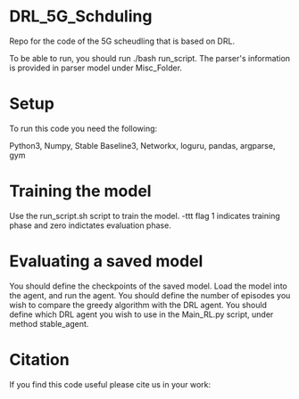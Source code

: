 # DRL_5G_Schduling
Repo for the code of the 5G scheudling that is based on DRL.

To be able to run, you should run ./bash run_script.
The parser's information is provided in parser model under Misc_Folder.

# Setup
To run this code you need the following:

Python3,
Numpy,
Stable Baseline3,
Networkx,
loguru,
pandas,
argparse,
gym

# Training the model
Use the run_script.sh script to train the model. -ttt flag 1 indicates training phase and zero indictates evaluation phase. 

# Evaluating a saved model
You should define the checkpoints of the saved model. Load the model into the agent, and run the agent. 
You should define the number of episodes you wish to compare the greedy algorithm with the DRL agent.
You should define which DRL agent you wish to use in the Main_RL.py script, under method stable_agent.

# Citation
If you find this code useful please cite us in your work:


